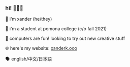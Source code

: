 ### hi! 👨🏻‍💻

📛 i'm xander (he/they)

🐣 i'm a student at pomona college (c/o fall 2021)

🌱 computers are fun! looking to try out new creative stuff

🌐 here's my website: [xanderk.ooo](https://xanderk.ooo/)

🗣 english/中文/日本語

<!--
**xanderkoo/xanderkoo** is a ✨ _special_ ✨ repository because its `README.md` (this file) appears on your GitHub profile.

Here are some ideas to get you started:

- 🔭 I’m currently working on ...
- 🌱 I’m currently learning ...
- 👯 I’m looking to collaborate on ...
- 🤔 I’m looking for help with ...
- 💬 Ask me about ...
- 📫 How to reach me: ...
- 😄 Pronouns: ...
- ⚡ Fun fact: ...
-->
